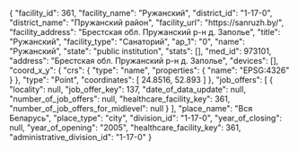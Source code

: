 {
    "facility_id": 361,
    "facility_name": "Ружанский",
    "district_id": "1-17-0",
    "district_name": "Пружанский район",
    "facility_url": "https:\/\/sanruzh.by\/",
    "facility_address": "Брестская обл. Пружанский р-н д. Заполье",
    "title": "Ружанский",
    "facility_type": "Санаторий",
    "ap_1": "0",
    "name": "Ружанский",
    "state": "public institution",
    "stats": [],
    "med_id": 973101,
    "address": "Брестская обл. Пружанский р-н д. Заполье",
    "devices": [],
    "coord_x_y": {
        "crs": {
            "type": "name",
            "properties": {
                "name": "EPSG:4326"
            }
        },
        "type": "Point",
        "coordinates": [
            24.8516,
            52.893
        ]
    },
    "job_offers": [
        {
            "locality": null,
            "job_offer_key": 137,
            "date_of_data_update": null,
            "number_of_job_offers": null,
            "healthcare_facility_key": 361,
            "number_of_job_offers_for_midlevel": null
        }
    ],
    "place_name": "Вся Беларусь",
    "place_type": "city",
    "division_id": "1-17-0",
    "year_of_closing": null,
    "year_of_opening": "2005",
    "healthcare_facility_key": 361,
    "administrative_division_id": "1-17-0"
}